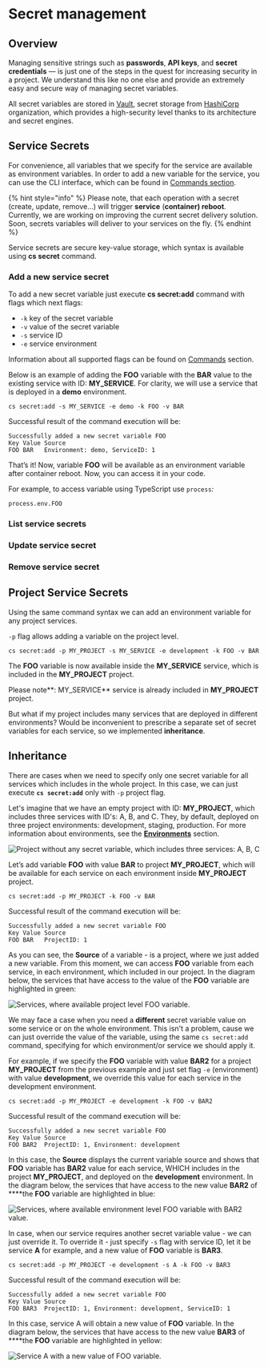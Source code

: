 # Secret management

## Overview

Managing sensitive strings such as **passwords**, **API keys**, and **secret** **credentials**  — is just one of the steps in the quest for increasing security in a project. We understand this like no one else and provide an extremely easy and secure way of managing secret variables.

All secret variables are stored in [Vault](https://www.vaultproject.io/), secret storage from [HashiCorp](https://www.hashicorp.com/) organization, which provides a high-security level thanks to its architecture and secret engines.

## Service Secrets

For convenience, all variables that we specify for the service are available as environment variables. In order to add a new variable for the service, you can use the CLI interface, which can be found in [Commands section](../../cli/commands.md).

{% hint style="info" %}
Please note, that each operation with a secret \(create, update, remove…\) will trigger **service** \(**container\) reboot**. Currently, we are working on improving the current secret delivery solution. Soon, secrets variables will deliver to your services on the fly.
{% endhint %}

Service secrets are secure key-value storage, which syntax is available using **cs secret** command. 

### Add a new service secret

To add a new secret variable just execute **cs secret:add** command with flags which next flags:

* `-k` key of the secret variable
* `-v` value of the secret variable
* `-s` service ID
* `-e` service environment

Information about all supported flags can be found on [Commands](../../cli/commands.md) section.

Below is an example of adding the **FOO** variable with the **BAR** value to the existing service with ID: **MY\_SERVICE**. For clarity, we will use a service that is deployed in a **demo** environment.

```text
cs secret:add -s MY_SERVICE -e demo -k FOO -v BAR
```

Successful result of the command execution will be:

```text
Successfully added a new secret variable FOO
Key Value Source                            
FOO BAR   Environment: demo, ServiceID: 1 
```

That’s it! Now, variable **FOO** will be available as an environment variable after container reboot. Now, you can access it in your code. 

For example, to access variable using TypeScript use `process`_:_ 

```text
process.env.FOO
```

### List service secrets



### Update service secret



### Remove service secret



## Project Service Secrets

Using the same command syntax we can add an environment variable for any project services. 

`-p` flag allows adding a variable on the project level.

```text
cs secret:add -p MY_PROJECT -s MY_SERVICE -e development -k FOO -v BAR
```

The **FOO** variable is now available inside the **MY\_SERVICE** service, which is included in the **MY\_PROJECT** project.

Please note**: MY\_SERVICE** service is already included in **MY\_PROJECT** project.

But what if my project includes many services that are deployed in different environments? Would be inconvenient to prescribe a separate set of secret variables for each service, so we implemented **inheritance**.

## Inheritance

There are cases when we need to specify only one secret variable for all services which includes in the whole project. In this case, we can just execute **`cs secret:add`** only with `-p` project flag.

Let's imagine that we have an empty project with ID: **MY\_PROJECT**, which includes three services with ID's: A, B, and C. They, by default, deployed on three project environments: development, staging, production. For more information about environments, see the [**Environments**](environments.md) section.

![Project without any secret variable, which includes three services: A, B, C](../../.gitbook/assets/secret-inheritance-diagram-blank-project.jpeg)

Let’s add variable **FOO** with value **BAR** to project **MY\_PROJECT**, which will be available for each service on each environment inside **MY\_PROJECT** project.

```text
cs secret:add -p MY_PROJECT -k FOO -v BAR
```

Successful result of the command execution will be:

```text
Successfully added a new secret variable FOO
Key Value Source        
FOO BAR   ProjectID: 1 
```

As you can see, the **Source** of a variable - is a project, where we just added a new variable. From this moment, we can access **FOO** variable from each service, in each environment, which included in our project. In the diagram below, the services that have access to the value of the **FOO** variable are highlighted in green:

![Services, where available project level FOO variable.](../../.gitbook/assets/secret-inheritance-diagram-variable-available-on-each-service-1-.jpeg)

We may face a case when you need a **different** secret variable value on some service or on the whole environment. This isn't a problem, cause we can just override the value of the variable, using the same `cs secret:add` command, specifying for which environment/or service we should apply it.

For example, if we specify the **FOO** variable with value **BAR2** for a project **MY\_PROJECT** from the previous example and just set flag `-e` \(environment\) with value **development**, we override this value for each service in the development environment. 

```text
cs secret:add -p MY_PROJECT -e development -k FOO -v BAR2
```

Successful result of the command execution will be:

```text
Successfully added a new secret variable FOO
Key Value Source                                  
FOO BAR2  ProjectID: 1, Environment: development 
```

In this case, the **Source** displays the current variable source and shows that **FOO** variable has **BAR2** value for each service, WHICH includes in the project **MY\_PROJECT**, and deployed on the **development** environment. In the diagram below, the services that have access to the new value **BAR2** of ****the **FOO** variable are highlighted in blue:

![Services, where available environment level FOO variable with BAR2 value.](../../.gitbook/assets/secret-inheritance-diagram-env.-var.-env-scope.jpeg)

In case, when our service requires another secret variable value - we can just override it. To override it - just specify `-s` flag with service ID, let it be service **A** for example, and a new value of **FOO** variable is **BAR3**.

```text
cs secret:add -p MY_PROJECT -e development -s A -k FOO -v BAR3
```

Successful result of the command execution will be:

```text
Successfully added a new secret variable FOO
Key Value Source                                                 
FOO BAR3  ProjectID: 1, Environment: development, ServiceID: 1 
```

In this case, service A will obtain a new value of **FOO** variable. In the diagram below, the services that have access to the new value **BAR3** of ****the **FOO** variable are highlighted in yellow:

![Service A with a new value of FOO variable.](../../.gitbook/assets/secret-inheritance-diagram-env.-var.-service-scope.jpeg)





